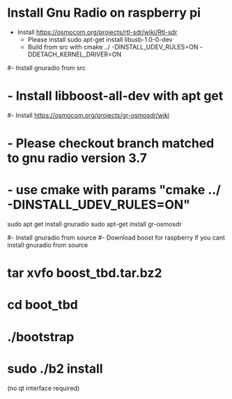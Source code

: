 # Install Gnu Radio on raspberry pi

- Install https://osmocom.org/projects/rtl-sdr/wiki/Rtl-sdr
	- Please install sudo apt-get install libusb-1.0-0-dev
	- Build from src with cmake ../ -DINSTALL_UDEV_RULES=ON -DDETACH_KERNEL_DRIVER=ON

#- Install gnuradio from src
#	- Install libboost-all-dev with apt get

#- Install https://osmocom.org/projects/gr-osmosdr/wiki
#	- Please checkout branch matched to gnu radio version 3.7
#	- use cmake with params "cmake ../ -DINSTALL_UDEV_RULES=ON"


sudo apt get install gnuradio
sudo apt-get install gr-osmosdr


#- Install gnuradio from source
#- Download boost for raspberry if you cant install gnuradio from source
#	tar xvfo boost_tbd.tar.bz2
#	cd boot_tbd
#	./bootstrap
#	sudo ./b2 install

(no qt interface required)

